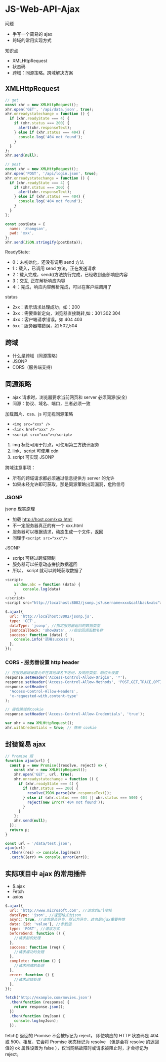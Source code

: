 # JS-Web-API-Ajax

问题

- 手写一个简易的 ajax
- 跨域的常用实现方式

知识点

- XMLHttpRequest
- 状态码
- 跨域：同源策略。跨域解决方案

## XMLHttpRequest

```js
// get
const xhr = new XMLHttpRequest();
xhr.open('GET', '/api/data.json', true);
xhr.onreadystatechange = function () {
  if (xhr.readyState === 4) {
    if (xhr.status === 200) {
      alert(xhr.responseText);
    } else if (xhr.status === 404) {
      console.log('404 not found');
    }
  }
};
xhr.send(null);
```

```js
// post
const xhr = new XMLHttpRequest();
xhr.open('POST', '/api/login.json', true);
xhr.onreadystatechange = function () {
  if (xhr.readyState === 4) {
    if (xhr.status === 200) {
      alert(xhr.responseText);
    } else if (xhr.status === 404) {
      console.log('404 not found');
    }
  }
};

const postData = {
  name: 'zhangsan',
  pwd: 'xxx',
};
xhr.send(JSON.stringify(postData));
```

ReadyState:

- 0：未初始化，还没有调用 send 方法
- 1：载入，已调用 send 方法，正在发送请求
- 2：载入完成，send()方法执行完成，已经收到全部响应内容
- 3：交互, 正在解析响应内容
- 4:：完成，响应内容解析完成，可以在客户端调用了

status

- 2xx：表示请求处理成功，如：200
- 3xx：需要重新定向，浏览器直接跳转,如：301 302 304
- 4xx：客户端请求错误，如 404 403
- 5xx：服务器端错误，如 502,504

## 跨域

- 什么是跨域（同源策略）
- JSONP
- CORS（服务端支持）

## 同源策略

- ajax 请求时，浏览器要求当前网页和 server 必须同源(安全)
- 同源：协议、域名、端口，三者必须一致

加载图片、css、js 可无视同源策略

- `<img src="xxx" />`
- `<link href="xxx" />`
- `<script src="xxx"></script>`

1. img 标签可用于打点，可使用第三方统计服务
2. link、script 可使用 cdn
3. script 可实现 JSONP

跨域注意事项：

- 所有的跨域请求都必须通过信息提供方 server 的允许
- 如果未经允许即可获取，那是同源策略出现漏洞，危险信号

### JSONP

jsonp 现实原理

- 加载 http://host.com/xxx.html
- 不一定服务器真正的有一个 xxx.html
- 服务器可以根据请求，动态生成一个文件，返回
- 同理于`<script src="xxx"/>`

JSONP

- script 可绕过跨域限制
- 服务器可以任意动态拼接数据返回
- 所以， script 就可以跨域获取数据了

```js
<script>
    window.abc = function (data) {
        console.log(data)
    }
</script>
<script src="http://localhost:8002/jsonp.js?username=xxx&callback=abc"></script>
```

```js
$.ajax({
  url: 'http://localhost:8002/jsonp.js',
  type: 'GET',
  dataType: 'jsonp', //指定服务器返回的数据类型
  jsonpCallback: 'showData', //指定回调函数名称
  success: function (data) {
    console.info('调用success');
  },
});
```

### CORS - 服务器设置 http header

```js
// 在服务器端设置允许在其他域名下访问，及响应类型、响应头设置
response.setHeader('Access-Control-Allow-Origin', '*');
response.setHeader('Access-Control-Allow-Methods', 'POST,GET,TRACE,OPTIONS');
response.setHeader(
  'Access-Control-Allow-Headers',
  'x-requested-with,content-type'
);

// 接收跨域的cookie
response.setHeader('Access-Control-Allow-Credentials', 'true');
```

```js
var xhr = new XMLHttpRequest();
xhr.withCredentials = true; // 携带 cookie
```

## 封装简易 ajax

```js
// Promise 版
function ajax(url) {
  const p = new Promise((resolve, reject) => {
    const xhr = new XMLHttpRequest();
    xhr.open('GET', url, true);
    xhr.onreadystatechange = function () {
      if (xhr.readyState === 4) {
        if (xhr.status === 200) {
          resolve(JSON.parse(xhr.responseText));
        } else if (xhr.status === 404 || xhr.status === 500) {
          reject(new Error('404 not found'));
        }
      }
    };
    xhr.send(null);
  });
  return p;
}

const url = '/data/test.json';
ajax(url)
  .then((res) => console.log(res))
  .catch((err) => console.error(err));
```

## 实际项目中 ajax 的常用插件

- $.ajax
- Fetch
- axios

```js
$.ajax({
  url: 'http://www.microsoft.com', //请求的url地址
  dataType: 'json', //返回格式为json
  async: true, //请求是否异步，默认为异步，这也是ajax重要特性
  data: {id: 'value'}, //参数值
  type: 'POST', //请求方式
  beforeSend: function () {
    //请求前的处理
  },
  success: function (req) {
    //请求成功时处理
  },
  complete: function () {
    //请求完成的处理
  },
  error: function () {
    //请求出错处理
  },
});
```

```js
fetch('http://example.com/movies.json')
  .then(function (response) {
    return response.json();
  })
  .then(function (myJson) {
    console.log(myJson);
  });
```

fetch() 返回的 Promise 不会被标记为 reject， 即使响应的 HTTP 状态码是 404 或 500。相反，它会将 Promise 状态标记为 resolve （但是会将 resolve 的返回值的 ok 属性设置为 false ），仅当网络故障时或请求被阻止时，才会标记为 reject。
